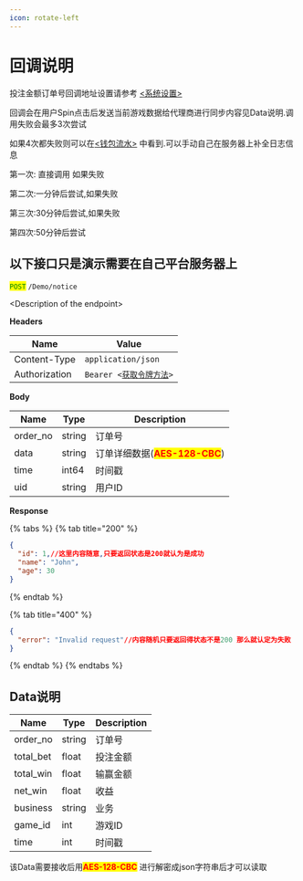 ```yaml
---
icon: rotate-left
---
```


# 回调说明

投注金额订单号回调地址设置请参考 [<系统设置>](../hou-tai-shi-yong-shou-ce/xi-tong-she-zhi.md)

回调会在用户Spin点击后发送当前游戏数据给代理商进行同步内容见Data说明.调用失败会最多3次尝试

如果4次都失败则可以在[<钱包流水>](../hou-tai-shi-yong-shou-ce/ri-zhi-qian-bao-liu-shui.md) 中看到.可以手动自己在服务器上补全日志信息

第一次: 直接调用 如果失败

第二次:一分钟后尝试,如果失败

第三次:30分钟后尝试,如果失败

第四次:50分钟后尝试

## 以下接口只是演示需要在自己平台服务器上

<mark style="color:green;">`POST`</mark> `/Demo/notice`

\<Description of the endpoint>

**Headers**

| Name          | Value                                            |
| ------------- | ------------------------------------------------ |
| Content-Type  | `application/json`                               |
| Authorization | `Bearer <`[`获取令牌方法`](ling-pai-chuang-jian.md)`>` |

**Body**

| Name      | Type   | Description                                             |
| --------- | ------ | ------------------------------------------------------- |
| order\_no | string | 订单号                                                     |
| data      | string | 订单详细数据(<mark style="color:red;">**AES-128-CBC**</mark>) |
| time      | int64  | 时间戳                                                     |
| uid       | string | 用户ID                                                    |

**Response**

{% tabs %}
{% tab title="200" %}
```json
{
  "id": 1,//这里内容随意,只要返回状态是200就认为是成功
  "name": "John",
  "age": 30
}
```
{% endtab %}

{% tab title="400" %}
```json
{
  "error": "Invalid request"//内容随机只要返回得状态不是200 那么就认定为失败
}
```
{% endtab %}
{% endtabs %}

## Data说明

| Name       | Type   | Description |
| ---------- | ------ | ----------- |
| order\_no  | string | 订单号         |
| total\_bet | float  | 投注金额        |
| total\_win | float  | 输赢金额        |
| net\_win   | float  | 收益          |
| business   | string | 业务          |
| game\_id   | int    | 游戏ID        |
| time       | int    | 时间戳         |

该Data需要接收后用<mark style="color:red;">**AES-128-CBC**</mark> 进行解密成json字符串后才可以读取

